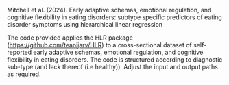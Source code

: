 Mitchell et al. (2024). Early adaptive schemas, emotional regulation, and cognitive flexibility in eating disorders: subtype specific predictors of eating disorder symptoms using hierarchical linear regression

The code provided applies the HLR package (https://github.com/teanijarv/HLR) to a cross-sectional dataset of self-reported early adaptive schemas, emotional regulation, and cognitive flexibility in eating disorders. 
The code is structured according to diagnostic sub-type (and lack thereof (i.e healthy)). Adjust the input and output paths as required. 
